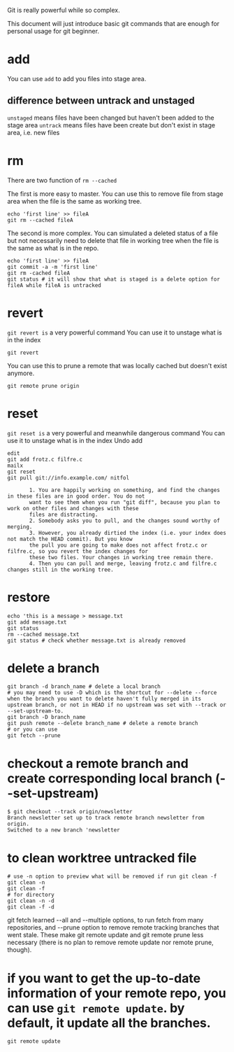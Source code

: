 Git is really powerful while so complex.

This document will just introduce basic git commands that are enough for personal usage for git beginner.

# add
You can use `add` to add you files into stage area.

## difference between untrack and unstaged
`unstaged` means files have been changed but haven't been added to the stage area
`untrack` means files have been create but don't exist in stage area, i.e. new files

# rm
There are two function of `rm --cached`

The first is more easy to master.
You can use this to remove file from stage area when the file is the same as working tree.

```console
echo 'first line' >> fileA
git rm --cached fileA
```

The second is more complex.
You can simulated a deleted status of a file but not necessarily need to delete that file in working tree when 
the file is the same as what is in the repo.
```
echo 'first line' >> fileA
git commit -a -m 'first line'
git rm -cached fileA
git status # it will show that what is staged is a delete option for fileA while fileA is untracked
```

# revert
`git revert is` a very powerful command
You can use it to unstage what is in the index
```
git revert
```

You can use this to prune a remote that was locally cached but doesn't exist anymore. 
```
git remote prune origin
```

# reset
`git reset is` a very powerful and meanwhile dangerous command
You can use it to unstage what is in the index
Undo add
```
edit                                     
git add frotz.c filfre.c
mailx                                    
git reset                                
git pull git://info.example.com/ nitfol
```

           1. You are happily working on something, and find the changes in these files are in good order. You do not
           want to see them when you run "git diff", because you plan to work on other files and changes with these
           files are distracting.
           2. Somebody asks you to pull, and the changes sound worthy of merging.
           3. However, you already dirtied the index (i.e. your index does not match the HEAD commit). But you know
           the pull you are going to make does not affect frotz.c or filfre.c, so you revert the index changes for
           these two files. Your changes in working tree remain there.
           4. Then you can pull and merge, leaving frotz.c and filfre.c changes still in the working tree.



# restore





```
echo 'this is a message > message.txt
git add message.txt
git status
rm --cached message.txt
git status # check whether message.txt is already removed
```



# delete a branch
```
git branch -d branch_name # delete a local branch 
# you may need to use -D which is the shortcut for --delete --force when the branch you want to delete haven't fully merged in its upstream branch, or not in HEAD if no upstream was set with --track or --set-upstream-to.
git branch -D branch_name
git push remote --delete branch_name # delete a remote branch
# or you can use
git fetch --prune
```


# checkout a remote branch and create corresponding local branch (--set-upstream)
```
$ git checkout --track origin/newsletter
Branch newsletter set up to track remote branch newsletter from origin.
Switched to a new branch 'newsletter
```

# to clean worktree untracked file
```
# use -n option to preview what will be removed if run git clean -f
git clean -n
git clean -f
# for directory
git clean -n -d 
git clean -f -d
```

git fetch learned --all and --multiple options, to run fetch from many repositories, and --prune option to remove remote tracking branches that went stale. These make git remote update and git remote prune less necessary (there is no plan to remove remote update nor remote prune, though).

# if you want to get the up-to-date information of your remote repo, you can use `git remote update`. by default, it update all the branches.
```
git remote update
```

